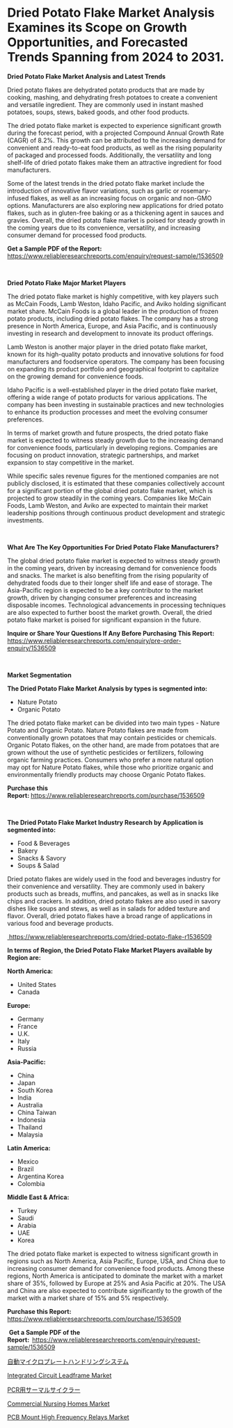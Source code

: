 <p><h1>Dried Potato Flake Market Analysis Examines its Scope on Growth Opportunities, and Forecasted Trends Spanning from 2024 to 2031.</h1></p><p><strong>Dried Potato Flake Market Analysis and Latest Trends</strong></p>
<p><p>Dried potato flakes are dehydrated potato products that are made by cooking, mashing, and dehydrating fresh potatoes to create a convenient and versatile ingredient. They are commonly used in instant mashed potatoes, soups, stews, baked goods, and other food products.</p><p>The dried potato flake market is expected to experience significant growth during the forecast period, with a projected Compound Annual Growth Rate (CAGR) of 8.2%. This growth can be attributed to the increasing demand for convenient and ready-to-eat food products, as well as the rising popularity of packaged and processed foods. Additionally, the versatility and long shelf-life of dried potato flakes make them an attractive ingredient for food manufacturers.</p><p>Some of the latest trends in the dried potato flake market include the introduction of innovative flavor variations, such as garlic or rosemary-infused flakes, as well as an increasing focus on organic and non-GMO options. Manufacturers are also exploring new applications for dried potato flakes, such as in gluten-free baking or as a thickening agent in sauces and gravies. Overall, the dried potato flake market is poised for steady growth in the coming years due to its convenience, versatility, and increasing consumer demand for processed food products.</p></p>
<p><strong>Get a Sample PDF of the Report:&nbsp;</strong> <a href="https://www.reliableresearchreports.com/enquiry/request-sample/1536509">https://www.reliableresearchreports.com/enquiry/request-sample/1536509</a></p>
<p>&nbsp;</p>
<p><strong>Dried Potato Flake Major Market Players</strong></p>
<p><p>The dried potato flake market is highly competitive, with key players such as McCain Foods, Lamb Weston, Idaho Pacific, and Aviko holding significant market share. McCain Foods is a global leader in the production of frozen potato products, including dried potato flakes. The company has a strong presence in North America, Europe, and Asia Pacific, and is continuously investing in research and development to innovate its product offerings.</p><p>Lamb Weston is another major player in the dried potato flake market, known for its high-quality potato products and innovative solutions for food manufacturers and foodservice operators. The company has been focusing on expanding its product portfolio and geographical footprint to capitalize on the growing demand for convenience foods.</p><p>Idaho Pacific is a well-established player in the dried potato flake market, offering a wide range of potato products for various applications. The company has been investing in sustainable practices and new technologies to enhance its production processes and meet the evolving consumer preferences.</p><p>In terms of market growth and future prospects, the dried potato flake market is expected to witness steady growth due to the increasing demand for convenience foods, particularly in developing regions. Companies are focusing on product innovation, strategic partnerships, and market expansion to stay competitive in the market.</p><p>While specific sales revenue figures for the mentioned companies are not publicly disclosed, it is estimated that these companies collectively account for a significant portion of the global dried potato flake market, which is projected to grow steadily in the coming years. Companies like McCain Foods, Lamb Weston, and Aviko are expected to maintain their market leadership positions through continuous product development and strategic investments.</p></p>
<p>&nbsp;</p>
<p><strong>What Are The Key Opportunities For Dried Potato Flake Manufacturers?</strong></p>
<p><p>The global dried potato flake market is expected to witness steady growth in the coming years, driven by increasing demand for convenience foods and snacks. The market is also benefiting from the rising popularity of dehydrated foods due to their longer shelf life and ease of storage. The Asia-Pacific region is expected to be a key contributor to the market growth, driven by changing consumer preferences and increasing disposable incomes. Technological advancements in processing techniques are also expected to further boost the market growth. Overall, the dried potato flake market is poised for significant expansion in the future.</p></p>
<p><strong>Inquire or Share Your Questions If Any Before Purchasing This Report:</strong> <a href="https://www.reliableresearchreports.com/enquiry/pre-order-enquiry/1536509">https://www.reliableresearchreports.com/enquiry/pre-order-enquiry/1536509</a></p>
<p>&nbsp;</p>
<p><strong>Market Segmentation</strong></p>
<p><strong>The Dried Potato Flake Market Analysis by types is segmented into:</strong></p>
<p><ul><li>Nature Potato</li><li>Organic Potato</li></ul></p>
<p><p>The dried potato flake market can be divided into two main types - Nature Potato and Organic Potato. Nature Potato flakes are made from conventionally grown potatoes that may contain pesticides or chemicals. Organic Potato flakes, on the other hand, are made from potatoes that are grown without the use of synthetic pesticides or fertilizers, following organic farming practices. Consumers who prefer a more natural option may opt for Nature Potato flakes, while those who prioritize organic and environmentally friendly products may choose Organic Potato flakes.</p></p>
<p><strong>Purchase this Report:&nbsp;</strong><a href="https://www.reliableresearchreports.com/purchase/1536509">https://www.reliableresearchreports.com/purchase/1536509</a></p>
<p>&nbsp;</p>
<p><strong>The Dried Potato Flake Market Industry Research by Application is segmented into:</strong></p>
<p><ul><li>Food & Beverages</li><li>Bakery</li><li>Snacks & Savory</li><li>Soups & Salad</li></ul></p>
<p><p>Dried potato flakes are widely used in the food and beverages industry for their convenience and versatility. They are commonly used in bakery products such as breads, muffins, and pancakes, as well as in snacks like chips and crackers. In addition, dried potato flakes are also used in savory dishes like soups and stews, as well as in salads for added texture and flavor. Overall, dried potato flakes have a broad range of applications in various food and beverage products.</p></p>
<p><a href="https://www.reliableresearchreports.com/dried-potato-flake-r1536509">&nbsp;https://www.reliableresearchreports.com/dried-potato-flake-r1536509</a></p>
<p><strong>In terms of Region, the Dried Potato Flake Market Players available by Region are:</strong></p>
<p>
    <p> <strong> North America: </strong>
        <ul>
            <li>United States</li>
            <li>Canada</li>
        </ul>
        </p> 
    <p> <strong> Europe: </strong>
        <ul>
            <li>Germany</li>
            <li>France</li>
            <li>U.K.</li>
            <li>Italy</li>
            <li>Russia</li>
        </ul>
        </p> 
    <p> <strong> Asia-Pacific: </strong>
        <ul>
            <li>China</li>
            <li>Japan</li>
            <li>South Korea</li>
            <li>India</li>
            <li>Australia</li>
            <li>China Taiwan</li>
            <li>Indonesia</li>
            <li>Thailand</li>
            <li>Malaysia</li>
        </ul>
        </p> 
    <p> <strong> Latin America: </strong>
        <ul>
            <li>Mexico</li>
            <li>Brazil</li>
            <li>Argentina Korea</li>
            <li>Colombia</li>
        </ul>
        </p> 
    <p> <strong> Middle East & Africa: </strong>
        <ul>
            <li>Turkey</li>
            <li>Saudi</li>
            <li>Arabia</li>
            <li>UAE</li>
            <li>Korea</li>
        </ul>
    </p>
    </p>
<p><p>The dried potato flake market is expected to witness significant growth in regions such as North America, Asia Pacific, Europe, USA, and China due to increasing consumer demand for convenience food products. Among these regions, North America is anticipated to dominate the market with a market share of 35%, followed by Europe at 25% and Asia Pacific at 20%. The USA and China are also expected to contribute significantly to the growth of the market with a market share of 15% and 5% respectively.</p></p>
<p><strong>Purchase this Report: </strong><a href="https://www.reliableresearchreports.com/purchase/1536509">https://www.reliableresearchreports.com/purchase/1536509</a></p>
<p>&nbsp;<strong>Get a Sample PDF of the Report:&nbsp;&nbsp;</strong><a href="https://www.reliableresearchreports.com/enquiry/request-sample/1536509">https://www.reliableresearchreports.com/enquiry/request-sample/1536509</a></p>
<p><strong></strong></p>
<p><p><a href="https://github.com/AriMuller2009/Market-Research-Report-List-2/blob/main/2429387151118.md">自動マイクロプレートハンドリングシステム</a></p><p><a href="https://github.com/lbird53714/Market-Research-Report-List-5/blob/main/integrated-circuit-leadframe-market.md">Integrated Circuit Leadframe Market</a></p><p><a href="https://github.com/dathomson6534/Market-Research-Report-List-1/blob/main/8513599151119.md">PCR用サーマルサイクラー</a></p><p><a href="https://www.linkedin.com/pulse/commercial-nursing-homes-market-comprehensive-assessment-type-wzole?trackingId=c06UDbDJLxSdzEsiNiUHNg%3D%3D">Commercial Nursing Homes Market</a></p><p><a href="https://github.com/dringals/Market-Research-Report-List-4/blob/main/pcb-mount-high-frequency-relays-market.md">PCB Mount High Frequency Relays Market</a></p></p>